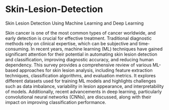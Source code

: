 # Skin-Lesion-Detection
Skin Lesion Detection Using Machine Learning and Deep Learning

Skin cancer is one of the most common types of cancer worldwide, and early detection is crucial for effective treatment.
Traditional diagnostic methods rely on clinical expertise, which can be subjective and time-consuming. In recent years, machine learning (ML) techniques have gained significant attention for their potential in automating skin lesion detection and classification, improving diagnostic accuracy, and reducing human dependency. This survey provides a comprehensive review of various ML-based approaches for skin lesion analysis, including feature extraction techniques, classification algorithms, and evaluation metrics. It explores different datasets used for training ML models and highlights challenges such as data imbalance, variability in lesion appearance, and interpretability of models. Additionally, recent advancements in deep learning, particularly convolutional neural networks (CNNs), are discussed, along with their impact on improving classification performance. 

